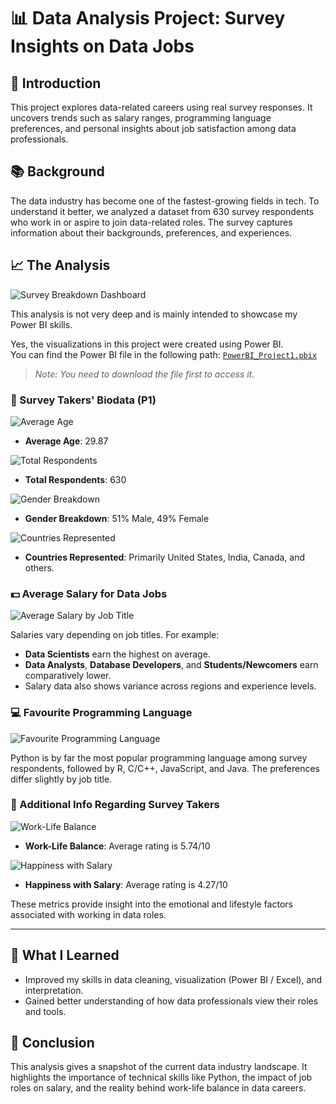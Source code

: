 # 📊 Data Analysis Project: Survey Insights on Data Jobs

## 🧠 Introduction  
This project explores data-related careers using real survey responses. It uncovers trends such as salary ranges, programming language preferences, and personal insights about job satisfaction among data professionals.

## 📚 Background  
The data industry has become one of the fastest-growing fields in tech. To understand it better, we analyzed a dataset from 630 survey respondents who work in or aspire to join data-related roles. The survey captures information about their backgrounds, preferences, and experiences.

## 📈 The Analysis  
![Survey Breakdown Dashboard](Project1-Data_Nerds_Survey/Images_Project1/SS%20Project%201%20Dashboard.jpg)

This analysis is not very deep and is mainly intended to showcase my Power BI skills.

Yes, the visualizations in this project were created using Power BI.  
You can find the Power BI file in the following path: [`PowerBI_Project1.pbix`](Project1-Data_Nerds_Survey/MarrrrrAnalyst_PowerBI_Project1.pbix)

> *Note: You need to download the file first to access it.*

### 👥 Survey Takers' Biodata (P1)  
![Average Age](Project1-Data_Nerds_Survey/Images_Project1/SS%20Project%201%20Average%20Age.jpg)  

- **Average Age**: 29.87

![Total Respondents](Project1-Data_Nerds_Survey/Images_Project1/SS%20Project%201%20Count%20Takers.jpg) 

- **Total Respondents**: 630

![Gender Breakdown](Project1-Data_Nerds_Survey/Images_Project1/SS%20Project%201%20Count%20Takers.jpg)  

- **Gender Breakdown**: 51% Male, 49% Female

![Countries Represented](Project1-Data_Nerds_Survey/Images_Project1/SS%20Project%201%20Country.jpg)  

- **Countries Represented**: Primarily United States, India, Canada, and others.

### 💵 Average Salary for Data Jobs  
![Average Salary by Job Title](Project1-Data_Nerds_Survey/Images_Project1/SS%20Project%201%20Average%20Salary%20by%20Job%20Title.jpg)

Salaries vary depending on job titles. For example:
- **Data Scientists** earn the highest on average.
- **Data Analysts**, **Database Developers**, and **Students/Newcomers** earn comparatively lower.
- Salary data also shows variance across regions and experience levels.

### 💻 Favourite Programming Language  
![Favourite Programming Language](Project1-Data_Nerds_Survey/Images_Project1/SS%20Project%201%20Favourite%20Progamming%20Language.jpg)

Python is by far the most popular programming language among survey respondents, followed by R, C/C++, JavaScript, and Java. The preferences differ slightly by job title.

### 📌 Additional Info Regarding Survey Takers  
![Work-Life Balance](Project1-Data_Nerds_Survey/Images_Project1/SS%20Project%201%20Happy%20Work%20Balance.jpg)  
- **Work-Life Balance**: Average rating is 5.74/10  

![Happiness with Salary](Project1-Data_Nerds_Survey/Images_Project1/SS%20Project%201%20Happy%20Salary.jpg)  
- **Happiness with Salary**: Average rating is 4.27/10  

These metrics provide insight into the emotional and lifestyle factors associated with working in data roles.

---

## 🧠 What I Learned  
- Improved my skills in data cleaning, visualization (Power BI / Excel), and interpretation.  
- Gained better understanding of how data professionals view their roles and tools.

## 🏁 Conclusion  
This analysis gives a snapshot of the current data industry landscape. It highlights the importance of technical skills like Python, the impact of job roles on salary, and the reality behind work-life balance in data careers.

